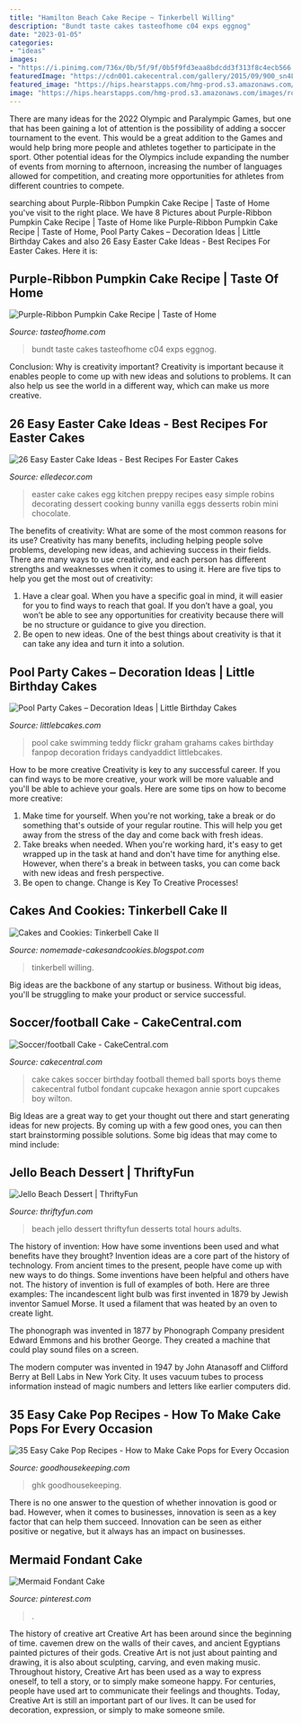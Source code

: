 ```yaml
---
title: "Hamilton Beach Cake Recipe ~ Tinkerbell Willing"
description: "Bundt taste cakes tasteofhome c04 exps eggnog"
date: "2023-01-05"
categories:
- "ideas"
images:
- "https://i.pinimg.com/736x/0b/5f/9f/0b5f9fd3eaa8bdcdd3f313f8c4ecb566.jpg"
featuredImage: "https://cdn001.cakecentral.com/gallery/2015/09/900_sn4LbrjikS-soccerfootball-cake.jpg"
featured_image: "https://hips.hearstapps.com/hmg-prod.s3.amazonaws.com/images/robins-egg-cake-feature-1553531028.jpg?crop=0.947xw:1.00xh;0.0534xw,0&amp;resize=480:*"
image: "https://hips.hearstapps.com/hmg-prod.s3.amazonaws.com/images/robins-egg-cake-feature-1553531028.jpg?crop=0.947xw:1.00xh;0.0534xw,0&amp;resize=480:*"
---
```



There are many ideas for the 2022 Olympic and Paralympic Games, but one that has been gaining a lot of attention is the possibility of adding a soccer tournament to the event. This would be a great addition to the Games and would help bring more people and athletes together to participate in the sport. Other potential ideas for the Olympics include expanding the number of events from morning to afternoon, increasing the number of languages allowed for competition, and creating more opportunities for athletes from different countries to compete.

	

		
searching about Purple-Ribbon Pumpkin Cake Recipe | Taste of Home you've visit to the right place. We have 8 Pictures about Purple-Ribbon Pumpkin Cake Recipe | Taste of Home like Purple-Ribbon Pumpkin Cake Recipe | Taste of Home, Pool Party Cakes – Decoration Ideas | Little Birthday Cakes and also 26 Easy Easter Cake Ideas - Best Recipes For Easter Cakes. Here it is:
		
    
## Purple-Ribbon Pumpkin Cake Recipe | Taste Of Home

<img loading=lazy src="https://www.tasteofhome.com/wp-content/uploads/2018/01/Purple-Ribbon-Pumpkin-Cake_EXPS_PCBBZ18_38184_C04_26_2b.jpg" onerror="this.onerror=null;this.src='https://tse2.mm.bing.net/th?id=OIP.BKQPxICH7Bj7NEigg6dXXQHaHa&amp;pid=15.1';" alt="Purple-Ribbon Pumpkin Cake Recipe | Taste of Home">

_Source: tasteofhome.com_

>bundt taste cakes tasteofhome c04 exps eggnog. 

	

Conclusion: Why is creativity important?
Creativity is important because it enables people to come up with new ideas and solutions to problems. It can also help us see the world in a different way, which can make us more creative.

    
## 26 Easy Easter Cake Ideas - Best Recipes For Easter Cakes

<img loading=lazy src="https://hips.hearstapps.com/hmg-prod.s3.amazonaws.com/images/robins-egg-cake-feature-1553531028.jpg?crop=0.947xw:1.00xh;0.0534xw,0&amp;resize=480:*" onerror="this.onerror=null;this.src='https://tse1.mm.bing.net/th?id=OIP.YECJCKiIww2SFqk2B9CRVwHaLE&amp;pid=15.1';" alt="26 Easy Easter Cake Ideas - Best Recipes For Easter Cakes">

_Source: elledecor.com_

>easter cake cakes egg kitchen preppy recipes easy simple robins decorating dessert cooking bunny vanilla eggs desserts robin mini chocolate. 

	

The benefits of creativity: What are some of the most common reasons for its use?
Creativity has many benefits, including helping people solve problems, developing new ideas, and achieving success in their fields. There are many ways to use creativity, and each person has different strengths and weaknesses when it comes to using it. Here are five tips to help you get the most out of creativity: 
1. Have a clear goal. When you have a specific goal in mind, it will easier for you to find ways to reach that goal. If you don’t have a goal, you won’t be able to see any opportunities for creativity because there will be no structure or guidance to give you direction. 
2. Be open to new ideas. One of the best things about creativity is that it can take any idea and turn it into a solution.

    
## Pool Party Cakes – Decoration Ideas | Little Birthday Cakes

<img loading=lazy src="http://www.littlebcakes.com/wp-content/uploads/2014/01/Pool-Party-Cake.jpg" onerror="this.onerror=null;this.src='https://tse2.mm.bing.net/th?id=OIP.O-kQpRlG1fpyuvqJ8RA5CQHaFj&amp;pid=15.1';" alt="Pool Party Cakes – Decoration Ideas | Little Birthday Cakes">

_Source: littlebcakes.com_

>pool cake swimming teddy flickr graham grahams cakes birthday fanpop decoration fridays candyaddict littlebcakes. 

	

How to be more creative
Creativity is key to any successful career. If you can find ways to be more creative, your work will be more valuable and you'll be able to achieve your goals. Here are some tips on how to become more creative: 
1. Make time for yourself. When you're not working, take a break or do something that's outside of your regular routine. This will help you get away from the stress of the day and come back with fresh ideas. 
2. Take breaks when needed. When you're working hard, it's easy to get wrapped up in the task at hand and don't have time for anything else. However, when there's a break in between tasks, you can come back with new ideas and fresh perspective. 
3. Be open to change. Change is Key To Creative Processes!

    
## Cakes And Cookies: Tinkerbell Cake II

<img loading=lazy src="https://2.bp.blogspot.com/-943UCw40idk/TyV3AQsmBrI/AAAAAAAAAig/yyidcv0sTkU/s1600/-2.jpg" onerror="this.onerror=null;this.src='https://tse2.mm.bing.net/th?id=OIP.I05uEH3HtxUrA1oydaAn5QHaKZ&amp;pid=15.1';" alt="Cakes and Cookies: Tinkerbell Cake II">

_Source: nomemade-cakesandcookies.blogspot.com_

>tinkerbell willing. 

	

Big ideas are the backbone of any startup or business. Without big ideas, you'll be struggling to make your product or service successful.

    
## Soccer/football Cake - CakeCentral.com

<img loading=lazy src="https://cdn001.cakecentral.com/gallery/2015/09/900_sn4LbrjikS-soccerfootball-cake.jpg" onerror="this.onerror=null;this.src='https://tse4.mm.bing.net/th?id=OIP.YU5Zj5OKC6ZVPatnxDlYdwHaLJ&amp;pid=15.1';" alt="Soccer/football Cake - CakeCentral.com">

_Source: cakecentral.com_

>cake cakes soccer birthday football themed ball sports boys theme cakecentral futbol fondant cupcake hexagon annie sport cupcakes boy wilton. 

	

Big Ideas are a great way to get your thought out there and start generating ideas for new projects. By coming up with a few good ones, you can then start brainstorming possible solutions. Some big ideas that may come to mind include: 

    
## Jello Beach Dessert | ThriftyFun

<img loading=lazy src="http://img.thrfun.com/img/018/512/jello_beach_dessert_l.jpg" onerror="this.onerror=null;this.src='https://tse2.mm.bing.net/th?id=OIP.0r48BdZ6wV3UwxODHbt42wHaJ4&amp;pid=15.1';" alt="Jello Beach Dessert | ThriftyFun">

_Source: thriftyfun.com_

>beach jello dessert thriftyfun desserts total hours adults. 

	

The history of invention: How have some inventions been used and what benefits have they brought?
Invention ideas are a core part of the history of technology. From ancient times to the present, people have come up with new ways to do things. Some inventions have been helpful and others have not. The history of invention is full of examples of both. Here are three examples:
The incandescent light bulb was first invented in 1879 by Jewish inventor Samuel Morse. It used a filament that was heated by an oven to create light.

The phonograph was invented in 1877 by Phonograph Company president Edward Emmons and his brother George. They created a machine that could play sound files on a screen.

The modern computer was invented in 1947 by John Atanasoff and Clifford Berry at Bell Labs in New York City. It uses vacuum tubes to process information instead of magic numbers and letters like earlier computers did.

    
## 35 Easy Cake Pop Recipes - How To Make Cake Pops For Every Occasion

<img loading=lazy src="https://hips.hearstapps.com/ghk.h-cdn.co/assets/17/43/2048x3069/cinnamon-rolls-cake-pop.jpg?resize=768:*" onerror="this.onerror=null;this.src='https://tse1.mm.bing.net/th?id=OIP.UTrCNhImrSj_oilW2NEhLAHaLG&amp;pid=15.1';" alt="35 Easy Cake Pop Recipes - How to Make Cake Pops for Every Occasion">

_Source: goodhousekeeping.com_

>ghk goodhousekeeping. 

	

There is no one answer to the question of whether innovation is good or bad. However, when it comes to businesses, innovation is seen as a key factor that can help them succeed. Innovation can be seen as either positive or negative, but it always has an impact on businesses.

    
## Mermaid Fondant Cake

<img loading=lazy src="https://i.pinimg.com/736x/0b/5f/9f/0b5f9fd3eaa8bdcdd3f313f8c4ecb566.jpg" onerror="this.onerror=null;this.src='https://tse1.mm.bing.net/th?id=OIP.FVUQA_T__BUjt3kqHDtikAHaJ3&amp;pid=15.1';" alt="Mermaid Fondant Cake">

_Source: pinterest.com_

>. 

	

The history of creative art
Creative Art has been around since the beginning of time. cavemen drew on the walls of their caves, and ancient Egyptians painted pictures of their gods. Creative Art is not just about painting and drawing, it is also about sculpting, carving, and even making music.
Throughout history, Creative Art has been used as a way to express oneself, to tell a story, or to simply make someone happy. For centuries, people have used art to communicate their feelings and thoughts. Today, Creative Art is still an important part of our lives. It can be used for decoration, expression, or simply to make someone smile.

